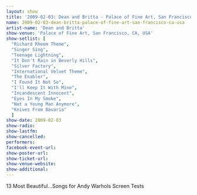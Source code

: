 ```yaml
---
layout: show
title: '2009-02-03: Dean and Britta - Palace of Fine Art, San Francisco, CA, USA'
name: 2009-02-03-dean-britta-palace-of-fine-art-san-francisco-ca-usa
artist-name: 'Dean and Britta'
show-venue: 'Palace of Fine Art, San Francisco, CA, USA'
show-setlist: [
  "Richard Rheem Theme",
  "Singer Sing",
  "Teenage Lightning",
  "It Don't Rain in Beverly Hills",
  "Silver Factory",
  "International Velvet Theme",
  "The Enabler",
  "I Found It Not So",
  "I'll Keep It With Mine",
  "Incandescent Innocent",
  "Eyes In My Smoke",
  "Not a Young Man Anymore",
  "Knives From Bavaria"
  ]
show-date: 2009-02-03
show-radio: 
show-lastfm: 
show-cancelled: 
performers: 
facebook-event-url: 
show-poster-url: 
show-ticket-url: 
show-venue-website: 
show-additional: 
---
```


13 Most Beautiful...Songs for Andy Warhols Screen Tests